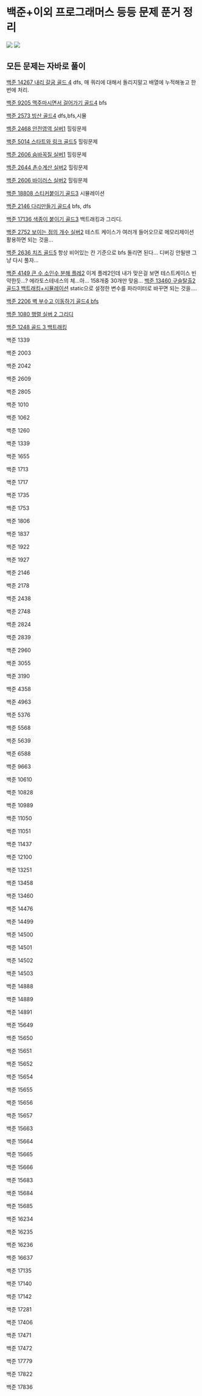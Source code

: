 # 백준+이외 프로그래머스 등등 문제 푼거 정리
![](https://i.imgur.com/XXXUt41.jpg)
![](https://i.imgur.com/esVpcLO.jpg)


## 모든 문제는 자바로 풀이

[백준 14267 내리 갈굼 골드 4](https://github.com/youngpark17/Algo/commit/ceb4e78de51d63aa1cf38e65f530e0a460992701)
dfs, 매 쿼리에 대해서 돌리지말고 배열에 누적해놓고 한번에 처리.

[백준 9205 맥주마시면서 걸어가기 골드4](https://github.com/youngpark17/Algo/commit/6389c3851df803030c3b8aa331971dbf04f5d2d1)
bfs

[백준 2573 빙산 골드4](https://github.com/youngpark17/Algo/commit/2d1b2e0f7b1e62ec0cc7a8ec0d16172c35093f35)
dfs,bfs,시뮬

[백준 2468 안전영역 실버1](https://github.com/youngpark17/Algo/commit/0446b17d8effd950ea8ff33a460583b4f09848fd)
힐링문제

[백준 5014 스타트와 링크 골드5](https://github.com/youngpark17/Algo/commit/17d9ea50f1250558c55b6659924546956bd170d3)
힐링문제


[백준 2606 숨바꼭질 실버1](https://github.com/youngpark17/Algo/commit/d83e27b3405ae7e2a330dd8a260b0c718eb1ee0b)
힐링문제


[백준 2644 촌수계산 실버2](https://github.com/youngpark17/Algo/commit/950beaa1320d2b9ff52ab573a20784d4a71a8c25)
힐링문제

[백준 2606 바이러스 실버2](https://github.com/youngpark17/Algo/commit/b048692114af6fd06205d9ad862a0d4050d07414)
힐링문제

[백준 18808 스티커붙이기 골드3](https://github.com/youngpark17/Algo/commit/a463eff5b6806d5c8dd9ee816c0c3bc4fcc079a1)
시뮬레이션


[백준 2146 다리만들기 골드4](https://github.com/youngpark17/Algo/commit/073ce595b13f35daf2762bbfcb481b86dbd5b12d)
bfs, dfs

[백준 17136 색종이 붙이기 골드3](https://github.com/youngpark17/Algo/commit/1c77ade61c8328b07d11e278c00c7f88bed7e776)
백트래킹과 그리디.

[백준 2752 보이는 점의 개수 실버2](https://github.com/youngpark17/Algo/commit/023998ac8163cfa7e3b522ce235495fd41985f95)
테스트 케이스가 여러개 들어오므로 메모리제이션 활용하면 되는 것을...

[백준 2636 치즈 골드5](https://github.com/youngpark17/Algo/commit/46fb66daeba763bbc90ca5ff441ff5ffbe2c352e)
항상 비어있는 칸 기준으로 bfs 돌리면 된다... 디버깅 안될땐 그냥 다시 풀자...

[백준 4149 큰 수 소인수 분해 플레2](https://github.com/youngpark17/Algo/commit/b5d0fd4709cfdaddf34c8af75cc91b2cfddf88ff)
이게 플레2인데 내가 맞은걸 보면 테스트케이스 빈약한듯...?
에라토스테네스의 체...아... 158개중 30개만 맞음...
[백준 13460 구슬탈출2 골드3 백트래킹+시뮬레이션](https://github.com/youngpark17/Algo/commit/77f82c6042748cc53cc16e21c32c3ba8bc511075)
static으로 설정한 변수를 파라미터로 바꾸면 되는 것을....

[백준 2206 벽 부수고 이동하기 골드4 bfs](https://github.com/youngpark17/Algo/commit/8682e2db5357f8fe53a8da063af454828f475073)

[백준 1080 행렬 실버 2 그리디](https://github.com/youngpark17/Algo/commit/1baee55ec5a52bbc4732308a565db3063e815a10)

[백준 1248 골드 3 백트래킹](https://github.com/youngpark17/Algo/commit/1fe7dbfe660011a1d86f3463d8d9184b0dc53dc6)

백준 1339

백준 2003

백준 2042

백준 2609

백준 2805

백준 1010

백준 1062

백준 1260

백준 1339

백준 1655

백준 1713

백준 1717

백준 1735

백준 1753

백준 1806

백준 1837

백준 1922

백준 1927

백준 2146

백준 2178

백준 2438

백준 2748

백준 2824

백준 2839

백준 2960

백준 3055

백준 3190

백준 4358

백준 4963

백준 5376

백준 5568

백준 5639

백준 6588

백준 9663

백준 10610

백준 10828

백준 10989

백준 11050

백준 11051

백준 11437

백준 12100

백준 13251

백준 13458

백준 13460

백준 14476

백준 14499

백준 14500

백준 14501

백준 14502

백준 14503

백준 14888

백준 14889

백준 14891

백준 15649

백준 15650

백준 15651

백준 15652

백준 15654

백준 15655

백준 15656

백준 15657

백준 15663

백준 15664

백준 15665

백준 15666

백준 15683

백준 15684

백준 15685

백준 16234

백준 16235

백준 16236

백준 16637

백준 17135

백준 17140

백준 17142

백준 17281

백준 17406

백준 17471

백준 17472

백준 17779

백준 17822

백준 17836
